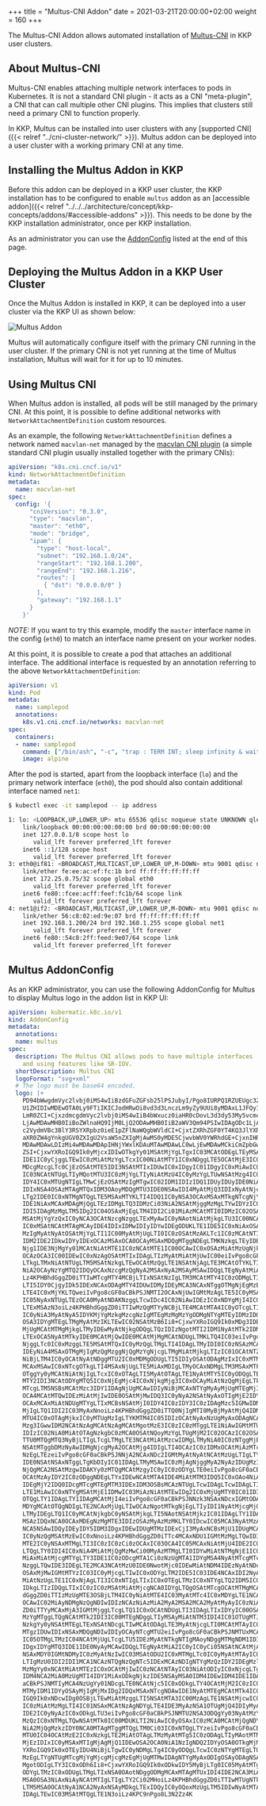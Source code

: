 +++
title = "Multus-CNI Addon"
date = 2021-03-21T20:00:00+02:00
weight = 160
+++

The Multus-CNI Addon allows automated installation of [Multus-CNI](https://github.com/k8snetworkplumbingwg/multus-cni) in KKP user clusters.

## About Multus-CNI
Multus-CNI enables attaching multiple network interfaces to pods in Kubernetes. It is not a standard CNI plugin - it acts as a CNI "meta-plugin", a CNI that can call multiple other CNI plugins. This implies that clusters still need a primary CNI to function properly.

In KKP, Multus can be installed into user clusters with any [supported CNI]({{< relref "../cni-cluster-network/" >}}). Multus addon can be deployed into a user cluster with a working primary CNI at any time.

## Installing the Multus Addon in KKP
Before this addon can be deployed in a KKP user cluster, the KKP installation has to be configured to enable `multus` addon as an [accessible addon]({{< relref "../../../architecture/concept/kkp-concepts/addons/#accessible-addons" >}}). This needs to be done by the KKP installation administrator,
once per KKP installation.

As an administrator you can use the [AddonConfig](#multus-addonconfig) listed at the end of this page.

## Deploying the Multus Addon in a KKP User Cluster
Once the Multus Addon is installed in KKP, it can be deployed into a user cluster via the KKP UI as shown below:

![Multus Addon](/img/kubermatic/v2.24/ui/addon_multus.png?height=400px&classes=shadow,border "Multus Addon")

Multus will automatically configure itself with the primary CNI running in the user cluster. If the primary CNI is not yet running at the time of Multus installation, Multus will wait for it for up to 10 minutes.

## Using Multus CNI
When Multus addon is installed, all pods will be still managed by the primary CNI. At this point, it is possible to define additional networks with `NetworkAttachmentDefinition` custom resources.

As an example, the following `NetworkAttachmentDefinition` defines a network named `macvlan-net` managed by the [macvlan CNI plugin](https://www.cni.dev/plugins/current/main/macvlan/) (a simple standard CNI plugin usually installed together with the primary CNIs):

```yaml
apiVersion: "k8s.cni.cncf.io/v1"
kind: NetworkAttachmentDefinition
metadata:
  name: macvlan-net
spec:
  config: '{
      "cniVersion": "0.3.0",
      "type": "macvlan",
      "master": "eth0",
      "mode": "bridge",
      "ipam": {
        "type": "host-local",
        "subnet": "192.168.1.0/24",
        "rangeStart": "192.168.1.200",
        "rangeEnd": "192.168.1.216",
        "routes": [
          { "dst": "0.0.0.0/0" }
        ],
        "gateway": "192.168.1.1"
      }
    }'
```

*NOTE:* If you want to try this example, modify the `master` interface name in the config (`eth0`) to match an interface name present on your worker nodes.

At this point, it is possible to create a pod that attaches an additional interface. The additional interface is requested by an annotation referring to the above `NetworkAttachmentDefinition`:

```yaml
apiVersion: v1
kind: Pod
metadata:
  name: samplepod
  annotations:
    k8s.v1.cni.cncf.io/networks: macvlan-net
spec:
  containers:
  - name: samplepod
    command: ["/bin/ash", "-c", "trap : TERM INT; sleep infinity & wait"]
    image: alpine
```

After the pod is started, apart from the loopback interface (`lo`) and the primary network interface (`eth0`), the pod should also contain additional interface named `net1`:

```bash
$ kubectl exec -it samplepod -- ip address

1: lo: <LOOPBACK,UP,LOWER_UP> mtu 65536 qdisc noqueue state UNKNOWN qlen 1000
    link/loopback 00:00:00:00:00:00 brd 00:00:00:00:00:00
    inet 127.0.0.1/8 scope host lo
       valid_lft forever preferred_lft forever
    inet6 ::1/128 scope host
       valid_lft forever preferred_lft forever
3: eth0@if81: <BROADCAST,MULTICAST,UP,LOWER_UP,M-DOWN> mtu 9001 qdisc noqueue state UP
    link/ether fe:ee:ac:ef:fc:1b brd ff:ff:ff:ff:ff:ff
    inet 172.25.0.75/32 scope global eth0
       valid_lft forever preferred_lft forever
    inet6 fe80::fcee:acff:feef:fc1b/64 scope link
       valid_lft forever preferred_lft forever
4: net1@if2: <BROADCAST,MULTICAST,UP,LOWER_UP,M-DOWN> mtu 9001 qdisc noqueue state UP
    link/ether 56:c8:02:ed:9e:07 brd ff:ff:ff:ff:ff:ff
    inet 192.168.1.200/24 brd 192.168.1.255 scope global net1
       valid_lft forever preferred_lft forever
    inet6 fe80::54c8:2ff:feed:9e07/64 scope link
       valid_lft forever preferred_lft forever
```

## Multus AddonConfig
As an KKP administrator, you can use the following AddonConfig for Multus to display Multus logo in the addon list in KKP UI:

```yaml
apiVersion: kubermatic.k8c.io/v1
kind: AddonConfig
metadata:
  annotations:
  name: multus
spec:
  description: The Multus CNI allows pods to have multiple interfaces
    and using features like SR-IOV.
  shortDescription: Multus CNI
  logoFormat: "svg+xml"
  # The logo must be base64 encoded.
  logo: |+
    PD94bWwgdmVyc2lvbj0iMS4wIiBzdGFuZGFsb25lPSJubyI/Pgo8IURPQ1RZUEUgc3ZnIFBVQkxJQyAiLS8vVzNDLy9EVEQg
    U1ZHIDIwMDEwOTA0Ly9FTiIKICJodHRwOi8vd3d3LnczLm9yZy9UUi8yMDAxL1JFQy1TVkctMjAwMTA5MDQvRFREL3N2ZzEw
    LmR0ZCI+CjxzdmcgdmVyc2lvbj0iMS4wIiB4bWxucz0iaHR0cDovL3d3dy53My5vcmcvMjAwMC9zdmciCiB3aWR0aD0iMTMw
    LjAwMDAwMHB0IiBoZWlnaHQ9IjM0LjQ2ODAwMHB0IiB2aWV3Qm94PSIwIDAgODc1LjAwMDAwMCAyMzIuMDAwMDAwIgogcHJl
    c2VydmVBc3BlY3RSYXRpbz0ieE1pZFlNaWQgbWVldCI+CjxtZXRhZGF0YT4KQ3JlYXRlZCBieSBwb3RyYWNlIDEuMTYsIHdy
    aXR0ZW4gYnkgUGV0ZXIgU2VsaW5nZXIgMjAwMS0yMDE5CjwvbWV0YWRhdGE+CjxnIHRyYW5zZm9ybT0idHJhbnNsYXRlKDAu
    MDAwMDAwLDIzMi4wMDAwMDApIHNjYWxlKDAuMTAwMDAwLC0wLjEwMDAwMCkiCmZpbGw9IiMwMDAwMDAiIHN0cm9rZT0ibm9u
    ZSI+CjxwYXRoIGQ9Ik0yMjcxIDIwOTkgYy01MSAtMjYgLTgxIC03MCAtODEgLTEyMSAwIC02MSA1NCAtMTAzIDE1NSAtMTIw
    IDE1IC0yCjggLTEwIC0zMiAtMzYgLTcxIC00NiAtMTY1IC0xNDggLTE5OCAtMjE3IC0zNCAtNjkgLTM5IC0xNTIgLTEyIC0y
    MDcgMzcgLTc0CjEzOSAtMTE5IDI3NSAtMTIxIDUwIC0xIDgyIC01IDgyIC0xMiAwIC0yMSAtMTg5IC0xOTMgLTMyMCAtMjkx
    IC03NCAtNTUgLTIyMQotMTU3IC0zMjYgLTIyNiAtMzU4IC0yMzYgLTUwNSAtMzg4IC01MDggLTUyNCAtMSAtNTUgMTcgLTg3
    IDY4IC0xMTUgNTIgLTMwCjEzOSAtMzIgMTgwIC02IDM1IDIzIDQ1IDUyIDUyIDE0NiAyNSAzMDUgMjk0IDU2MCA4MjQgNzgx
    IDIxNSA4OSAzMTAgMTQxIDM3OAoyMDQgMTU3IDE0NSAwIDI4MyAtMjQ3IDIxNyAtNjcgLTE4IC04OSAtMjAgLTE0MCAtMTIg
    LTg2IDE0IC0xNTMgNTQgLTE5MSAxMTYKLTI4IDQ1IC0yNSA3OCAxMSAxMTkgNTcgNjYgMjIzIDEwNiA0MzUgMTA2IDExNiAw
    IDE1NiAxMCAxMDAgMjQgLTEzIDMgLTQ3IDMzCi03NiA2NSAtMjggMzMgLTYwIDYzIC03MSA2NiAtMTEgNCAtMTkgMTUgLTE5
    IDI5IDAgMzMgLTM5IDg2IC04OSAxMjEgLTM4IDI2Ci01MiAzMCAtMTI0IDMzIC02OSAzIC04OSAtMSAtMTI2IC0xOXogbTIy
    MSAtMjYgYzQxIC0yNCA3OCAtNzcgNzggLTExMyAwIC0yNAotNiAtMjkgLTU3IC00NCAtMzIgLTkgLTY0IC0yMCAtNzIgLTIz
    IC0xMSAtNCAtMTAgMCAyIDE4IDIxIDMwIDIyIDYwIDEgODUKLTE1IDE5IC0xNiAxOSAtOSAtMSA0IC0xMSA5IC0yNiAxMiAt
    MzIgMyAtNyAtOSAtMjYgLTI1IC00MyAtMjUgLTI0IC0zOSAtMzAKLTc1IC0zMCAtNTIgMCAtMTA3IDMyIC0xMjEgNzEgLTEy
    IDM2IDE2IDkwIDYyIDExOCAzMSAxOCA0OCAyMSAxMDQgMTggNDEgLTMKNzkgLTEyIDEwMCAtMjR6Ii8+CjxwYXRoIGQ9Ik0x
    Njg1IDE3NjMgYy01MCAtNiAtMTE1IC0zNCAtMTE1IC00OCAwIC0xOSAzMiAtMzUgNjkgLTM1IDI1IDAgMjY2CjQxIDQ2NiA3
    OCAzOCA3IC00IDEwIC0xNzAgOSAtMTIxIDAgLTIzMyAtMiAtMjUwIC00eiIvPgo8cGF0aCBkPSJNMjEwMCAxNzQzIGMtODgg
    LTkgLTMxNiAtNTUgLTM5MSAtNzkgLTEwOCAtMzQgLTE1NSAtNjAgLTE3MCAtOTYKLTI2IC02NCA0MSAtNzggMTEyIC0yNCA4
    NiA2OCAyNzYgMTQ2IDQyOCAxNzcgMzQgNyA2MSAxNyA2MSAyMSAwIDQgLTEgNyAtMiA2Ci0yIDAgLTE5IC0zIC0zOCAtNXoi
    Lz4KPHBhdGggZD0iTTIwMTcgMTY4MCBjLTIxNSAtNzIgLTM3MCAtMTY4IC0zODMgLTIzNiAtMTIgLTY1IDY2IC04NSAxMTEg
    LTI5IDY0CjgyIDk5IDExNCAxODAgMTY4IDUwIDMyIDEyMCA3NCAxNTggOTMgNjEgMzEgNzkgNDQgNjAgNDQgLTUgMCAtNjEg
    LTE4IC0xMjYKLTQweiIvPgo8cGF0aCBkPSJNMTI2OCAxNjUwIGMtMzAgLTE5IC0yMSAtMzUgNTkgLTEwMSA0MyAtMzUgMTEz
    IC05NyAxNTUgLTEzOCA0MyAtNDAKNzggLTcwIDc4IC02NiAwIDEzIC0xNDYgMjI4IC0xODEgMjY4IC0zNiA0MCAtODIgNTUg
    LTExMSAzN3oiLz4KPHBhdGggZD0iTTIwMzQgMTYyNCBjLTE4MCAtMTA4IC0yOTcgLTI0MiAtMjY0IC0zMDQgMTIgLTIzIDQ4
    IC0yNiA3MyAtNyA5IDYKMjYgMzkgMzcgNzIgMTEgMzMgMzYgODMgNTYgMTEyIDMzIDQ3IDEyNyAxMzUgMTU3IDE0NiA2IDIg
    OSA3IDYgMTEgLTMgMyAtMzIKLTEwIC02NSAtMzB6Ii8+CjxwYXRoIGQ9Ik0xMDg3IDE2MDMgYy00IC0zIC03IC0xNSAtNyAt
    MjUgMCAtMTMgMjkgLTMyIDEwMyAtNjkgODQgLTQzIDIzNgotMTI2IDM1NyAtMTk2IDMyIC0xOSAtNzQgODIgLTE2NSAxNTcg
    LTExOCA5NyAtMTkyIDE0MCAtMjQwIDE0MCAtMjMgMCAtNDUgLTMKLTQ4IC03eiIvPgo8cGF0aCBkPSJNMjAyOSAxNTUxIGMt
    NjggLTc0IC0xMzggLTE5MSAtMTQxIC0yMzQgLTMgLTI4IDAgLTMyIDI0IC0zNSAzMCAtNAo1OCAyOCA1OCA2NSAwIDM2IDM4
    IDEyNiA4MSAxOTMgMjIgMzQgMzggNjQgMzYgNjcgLTMgMiAtMjkgLTIzIC01OCAtNTZ6Ii8+CjxwYXRoIGQ9Ik05MjUgMTUz
    NiBjLTM4IC0yOCAtNyAtNDggMTU2IC0xMDMgODUgLTI5IDIyOSAtODAgMzIxIC0xMTMgOTIgLTMzCjE3MCAtNjAgMTc1IC02
    MCAxMSAwIC0xNTcgOTkgLTI4MSAxNjUgLTE5MiAxMDIgLTMyOCAxNDMgLTM3MSAxMTF6Ii8+CjxwYXRoIGQ9Ik00MjEwIDE0
    OTggYy0yMCAtNiAtNjIgLTcxIC0xOTAgLTI5MyAtOTAgLTE1NyAtMTY5IC0yODQgLTE3NCAtMjgyCi02IDIgLTgxIDEyNSAt
    MTY2IDI3NCAtODYgMTQ5IC0xNjEgMjc4IC0xNjkgMjg3IC0xOCAyMiAtNzQgMjEgLTk0IC0yIC0xNQotMTcgLTE3IC01OSAt
    MTcgLTM5NSBsMCAtMzc3IDY1IDAgNjUgMCAwIDIyNiBjMCAxNTYgMyAyMjUgMTEgMjIyIDYgLTIgNjYKLTEwMCAxMzMgLTIx
    OCA4MCAtMTQwIDEzMiAtMjIwIDE0OSAtMjMwIDQ3IC0yNyA2NSAtNyAxOTIgMjE2IDY1IDExNSAxMjMgMjE1CjEyOSAyMjMg
    OCAxMCAxMiAtNDUgMTYgLTIxMCBsNSAtMjI0IDY4IC0zIDY3IC0zIDAgMzc5IGMwIDM0OCAtMSAzODAgLTE3IDM5NAotMjYg
    MjIgLTQ1IDI2IC03MyAxNnoiLz4KPHBhdGggZD0iTTQ0NjIgMTI0MyBjMyAtMjQ4IDMgLTI0OCAzMSAtMzA5IDUyIC0xMTIg
    MTU4IC0xOTAgMjkxIC0yMTUgMzIgLTYKMTM4IC05IDIzOCAtNyAxNzUgMyAxODAgNCAxOTkgMjcgMTggMjIgMTkgNDQgMTkg
    Mzg3IGwwIDM2NCAtNzAgMCAtNzAgMCAtMgotMzE3IC0zIC0zMTggLTE1NiAwIGMtMTUzIDAgLTE1NiAwIC0yMTQgMzAgLTQ1
    IDIzIC02NiA0MiAtOTAgNzkgbC0zMCA0OSAtNQoyMzYgLTUgMjM2IC02OCAzIC02OSAzIDQgLTI0OHoiLz4KPHBhdGggZD0i
    TTU0MTQgMTQ3NyBjLTIgLTcgLTMgLTE3NCAtMiAtMzcwIDMgLTMyNiA0IC0zNTggMjEgLTM3NCAxNiAtMTcgNDUKLTE4IDM1
    NSAtMTggbDMzNyAwIDMgNjcgMyA2OCAtMjg4IDIgLTI4OCAzIC0zIDMxOCAtMiAzMTcgLTY1IDAgYy00NSAwIC02NwotNCAt
    NzEgLTEzeiIvPgo8cGF0aCBkPSJNNjA2NCAxNDc2IGMtMyAtNyAtNCAtMzUgLTIgLTYyIGwzIC00OSAxMzUgLTIgYzc0IC0y
    IDE0NSAtNSAxNTggLTgKbDIyIC01IDAgLTMyMSAwIC0zMjAgNjggMyA2NyAzIDUgMzIwIDUgMzIwIDE1MyAzIDE1MiAzIDAg
    NjQgMCA2NSAtMzgwIDAKYy0zMTQgMCAtMzgyIC0yIC0zODYgLTE0eiIvPgo8cGF0aCBkPSJNNjkzMCAxMjYyIGMwIC0yNTcg
    OCAtMzAyIDY2IC0zODggNDEgLTYxIDEwNCAtMTA4IDE4MiAtMTM3IDQ5IC0xOAo4NiAtMjEgMjU1IC0yNSAyMTQgLTQgMjQ2
    IDEgMjY2IDQ0IDcgMTcgMTEgMTM3IDExIDM3OSBsMCAzNTUgLTcwIDAgLTcwIDAgLTIKLTMxNyAtMyAtMzE4IC0xNTUgMCBj
    LTE1MiAwIC0xNTYgMSAtMjE1IDMwIC03MiAzNiAtMTEwIDg2IC0xMjUgMTY0IC01IDI5Ci0xMCAxNDEgLTEwIDI0NyBsMCAx
    OTQgLTY1IDAgLTY1IDAgMCAtMjI4eiIvPgo8cGF0aCBkPSJNNzk3NSAxNDcxIGMtODAgLTM3IC0xMjUgLTExMSAtMTI1IC0y
    MDYgMCAtOTQgNDIgLTE2NCAxMjUgLTIwOCAzNgotMTkgNjEgLTIyIDI1NyAtMjcgMjQzIC02IDI0NSAtNiAyNTUgLTc3IDQg
    LTMyIDEgLTQ1IC0yMCAtNjkgbC0yNSAtMjkgLTI5NAotNSAtMjkzIC01IDAgLTY1IDAgLTY1IDI3MCAtMyBjMjk5IC00IDM1
    MSAzIDQxNCA0OCAxMDEgNzMgMTE3IDIzOSAzMyAzMzMKLTY0IDcwIC05MCA3NyAtMzA4IDc3IC0yNDggMCAtMjc0IDkgLTI3
    NCA5NSAwIDQyIDEyIDY5IDM3IDgxIDEwIDUgMTMzIDExCjI3MyAxNCBsMjU1IDUgMCA2MCAwIDYwIC0yNzAgMiBjLTI0NSAz
    IC0yNzQgMSAtMzEwIC0xNnoiLz4KPHBhdGggZD0iTTc4MCAxNDU1IGMtMzMgLTQwIDI5IC03MiAyMDMgLTEwNSA2NSAtMTMg
    MTE2IC0yNSAxMTMgLTI3IC0zIC0zCi0zOCAxIC03OCA4IC05MCAxNiAtMjU4IDE2IC0zMTYgMCAtNTIgLTE1IC01MyAtMzUg
    LTQgLTY0IDI4IC0xNiA4MiAtMjQgMzMwCi00MyAzMTMgLTI0IDYwMiAtNTMgNjE1IC02MSA0IC0yIDcgMCA3IDUgMCA1IC0x
    MiAxMiAtMjcgMTYgLTY3IDE1IC0zODcgMTA1Ci0zNzUgMTA1IDYgMSA4NyAtMTcgMTc4IC0zOSA5MiAtMjIgMTcxIC00MCAx
    NzggLTQwIDE3IDEgLTE2MCA3NCAtMzU0IDE0NwotMjc0IDEwMiAtNDM4IDEzNyAtNDcwIDk4eiIvPgo8cGF0aCBkPSJNMTk5
    OSAxMjMwIGMtMTYzIC03IC0yMjcgLTIwIC0xODYgLTM2IDE5IC03IDE4NCAxIDI2NyAxMiAyNSA0IDQzIDQKNDAgMSAtMyAt
    MiAtNzUgLTE1IC0xNjAgLTI3IC0xNTIgLTIxIC0xOTEgLTMzIC0xNTYgLTQ2IDM5IC0xNSA0MjUgNjAgNDUxIDg4CjcgNyAw
    IDkgLTIzIDQgLTIxIC0zIC0zMSAtMiAtMjcgNCA0IDYgLTQgOSAtMTcgOCAtMTMgMCAtOTggLTQgLTE4OSAtOHoiLz4KPHBh
    dGggZD0iTTIzMzUgMTE3OSBjLTM4IC0yNiAtMTE4IC03MyAtMTc4IC0xMDYgLTE1NCAtODMgLTIyNyAtMTMwIC0yMjcKLTE0
    OCAwIC02MiAyNDMgNzQgNDIwIDIzNCAzNiAzMiA2MyA2MSA2MCA2MyAtMyAyIC0zNiAtMTcgLTc1IC00M3oiLz4KPHBhdGgg
    ZD0iTTYyMCAxMjA3IGMtMjggLTcgLTQ1IC0xOCAtNDUgLTI3IDAgLTIxIDYyIC00OSAxMTUgLTUxIDY4IC0zIDk0MQoxNCA5
    MzYgMTggLTQgNCAtMTk2IDI3IC00MTEgNDggLTIyMSAyMiAtNTM3IDI4IC01OTUgMTJ6Ii8+CjxwYXRoIGQ9Ik0yMjYwIDEx
    NzkgYy0yNSAtMTEgLTExNSAtNDcgLTIwMCAtODAgLTE3MyAtNjcgLTI0MCAtMTAyIC0yNDAgLTEyNgowIC0yNiA2MCAtMTAg
    MTgzIDUwIDIxNSAxMDQgNDIwIDIyOCAyNTcgMTU2eiIvPgo8cGF0aCBkPSJNMTUxMCAxMTIzIGMtNDU0IC02IC05NTcgLTIz
    IC05OTMgLTMzIC04NCAtMjUgLTcgLTU5IDEzMyAtNTkgNTIgMAoyNDggMTMgNDM1IDI5IDE4NyAxNiA0MDYgMzUgNDg4IDQy
    IDgxIDYgMTQ3IDE1IDE0NyAyMCAwIDQgLTEgNyAtMiA2IC0yIC0yCi05NSAtNCAtMjA4IC01eiIvPgo8cGF0aCBkPSJNMTM0
    NSAxMDY0IGMtNDMyIC0zMyAtNzIwIC03MSAtODU2IC0xMTMgLTc0IC0yMyAtMTAyIC00NiAtNzggLTYyCjI0IC0xNyAyMjUg
    LTIgMzU0IDI2IDI1MCA1NCAzNTQgNzQgNTc5IDExMCAzNDIgNTYgMzQzIDY2IDEgMzl6Ii8+CjxwYXRoIGQ9Ik0xNTcwIDEw
    MzMgYy0xNCAtMiAtMTEzIC0xOCAtMjIwIC0zNCAtNTAyIC03NiAtODIyIC0xNjcgLTg0NSAtMjQwCi0xNyAtNTEgMTYgLTQ2
    IDM4NCA2MiA0MzUgMTI4IDY1MiAxODkgNjkzIDE5NSAyMSA0IDM4IDEwIDM4IDE1IDAgOSAtNiA5IC01MAoyeiIvPgo8cGF0
    aCBkPSJNMTIyMCA4NzUgYy01NDcgLTE0NCAtNjc5IC0xODkgLTY4OCAtMjM2IC0zIC0xOCAzNyAtMzkgNzQgLTM5IDM0IDAK
    MTMyIDM1IDYyOSAyMjIgMjMxIDg2IDQxMSAxNTcgNDAwIDE1NyAtMTEgMCAtMTk4IC00NyAtNDE1IC0xMDR6Ii8+CjxwYXRo
    IGQ9Ik0xNDcwIDg0OSBjLTEwMiAtMzggLTI5NSAtMTA3IC00MzAgLTE1NSAtMjcwIC05NCAtMzU0IC0xMzEgLTM5NQotMTc0
    IC0zMiAtMzMgLTI4IC01NSAxMCAtNzAgNDYgLTE4IDE3MyAzNSA1OTUgMjQ4IDIyMyAxMTIgNDA3IDIwNiA0MDkgMjA4CjE3
    IDE2IC0yNyAzIC0xODkgLTU3eiIvPgo8cGF0aCBkPSJNMTU2NSA3ODQgYy03NyAtMzYgLTI1NyAtMTE4IC00MDAgLTE4MSAt
    MzQzIC0xNTMgLTQwNSAtMTk0IC00MDUKLTI2NiAwIC0yOSAxIC0zMCA0MCAtMjQgNDYgNiAxNTYgNTYgMjc1IDEyNCA2MiAz
    NiA2MjQgMzkzIDY0NCA0MTAgMTggMTQgLTM0Ci03IC0xNTQgLTYzeiIvPgo8cGF0aCBkPSJNMTgxMyA4MjUgYy0xMSAtOCAt
    MTU0IC04OCAtMzE2IC0xNzkgLTE2MiAtOTAgLTMzMyAtMTg5IC0zODAgLTIyMAotMTM5IC05MyAtMjAzIC0xNzYgLTE2NiAt
    MjEzIDIxIC0yMSAxMTIgMjAgMjQ1IDEwOSA2OCA0NiA1NzIgNDQ2IDYyOSA0OTkgMjMKMjMgMTggMjUgLTEyIDR6Ii8+Cjxw
    YXRoIGQ9Ik0xOTEyIDU4NiBjLTgwIC0yNDMgLTg4IC0yODQgLTcwIC0zNTYgMTEgLTQ1IDE4IC01NiA0MSAtNjQgMjQgLTkK
    MzEgLTYgNTUgMTcgMjYgMjcgMjcgMzEgMjUgMTMwIDAgNTYgMyAxODIgOSAyODAgNSA5OCA4IDE4MCA3IDE4MSAtMiAyIC0z
    MgotODIgLTY3IC0xODh6Ii8+CjxwYXRoIGQ9Ik0xODkwIDY5MyBjLTg0IC05MyAtMTg4IC0yNTEgLTIxNiAtMzI5IC0zMiAt
    ODYgLTMzIC0xODUgLTMgLTIxNSA0OAotNDggODMgMCAxMTAgMTUxIDI4IDE2NCA3MiAyOTUgMTI2IDM3NyAyNCAzNyA0NyA3
    MSA0OSA3NiAxNiAyNCAtMTIgLTIgLTY2Ci02MHoiLz4KPHBhdGggZD0iTTIwMTUgNTkzIGMtMTMgLTI2NCA2IC0zODMgNjIg
    LTM5MSA0OCAtNyA1NCA2NyAxNSAyMDkgLTExIDQyIC0yOQoxMzUgLTM5IDIwNyAtMTAgNzMgLTIxIDEzMiAtMjQgMTMyIC00
    IDAgLTEwIC03MSAtMTQgLTE1N3oiLz4KPC9nPgo8L3N2Zz4K
```
